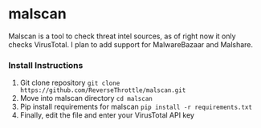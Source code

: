 # malscan
Malscan is a tool to check threat intel sources, as of right now it only checks VirusTotal. I plan to add support for MalwareBazaar and Malshare.


### Install Instructions
1. Git clone repository
`git clone https://github.com/ReverseThrottle/malscan.git`
2. Move into malscan directory
`cd malscan`
3. Pip install requirements for malscan
`pip install -r requirements.txt`
4. Finally, edit the file and enter your VirusTotal API key

